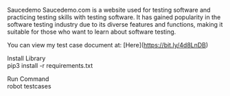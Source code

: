 Saucedemo
Saucedemo.com is a website used for testing software and practicing testing skills with testing software. It has gained popularity in the software testing industry due to its diverse features and functions, making it suitable for those who want to learn about software testing.

You can view my test case document at: [Here\](https://bit.ly/4d8LnDB)

Install Library\
pip3 install -r requirements.txt

Run Command\
robot testcases
